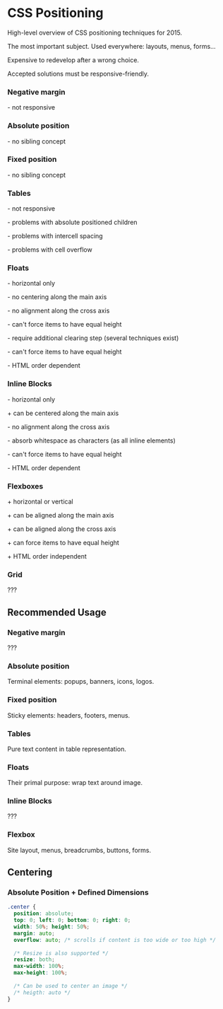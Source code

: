 # CSS Positioning

High-level overview of CSS positioning techniques for 2015.

The most important subject. Used everywhere: layouts, menus, forms...

Expensive to redevelop after a wrong choice.

Accepted solutions must be responsive-friendly.

### Negative margin

\- not responsive

### Absolute position

\- no sibling concept

### Fixed position

\- no sibling concept

### Tables

\- not responsive

\- problems with absolute positioned children

\- problems with intercell spacing

\- problems with cell overflow

### Floats

\- horizontal only

\- no centering along the main axis

\- no alignment along the cross axis

\- can't force items to have equal height

\- require additional clearing step (several techniques exist)

\- can't force items to have equal height

\- HTML order dependent

### Inline Blocks

\- horizontal only

\+ can be centered along the main axis

\- no alignment along the cross axis

\- absorb whitespace as characters (as all inline elements)

\- can't force items to have equal height

\- HTML order dependent

### Flexboxes

\+ horizontal or vertical

\+ can be aligned along the main axis

\+ can be aligned along the cross axis

\+ can force items to have equal height

\+ HTML order independent

### Grid

???

## Recommended Usage

### Negative margin

???

### Absolute position

Terminal elements: popups, banners, icons, logos.

### Fixed position

Sticky elements: headers, footers, menus.

### Tables

Pure text content in table representation.

### Floats

Their primal purpose: wrap text around image.

### Inline Blocks

???

### Flexbox 

Site layout, menus, breadcrumbs, buttons, forms.

## Centering

### Absolute Position + Defined Dimensions

```css
.center {
  position: absolute;
  top: 0; left: 0; bottom: 0; right: 0;
  width: 50%; height: 50%;
  margin: auto;
  overflow: auto; /* scrolls if content is too wide or too high */
  
  /* Resize is also supported */
  resize: both;
  max-width: 100%;
  max-height: 100%;
  
  /* Can be used to center an image */
  /* heigth: auto */
}
```
